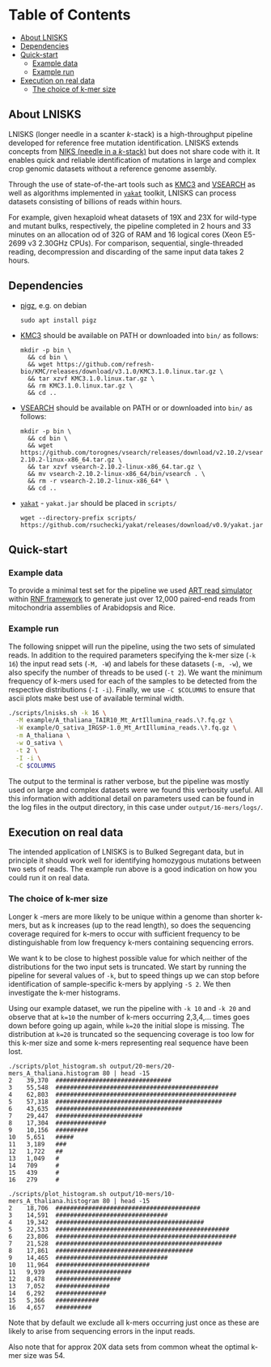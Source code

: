 
# Table of Contents <!-- omit in toc -->
- [About LNISKS](#about-lnisks)
- [Dependencies](#dependencies)
- [Quick-start](#quick-start)
  - [Example data](#example-data)
  - [Example run](#example-run)
- [Execution on real data](#execution-on-real-data)
  - [The choice of k-mer size](#the-choice-of-k-mer-size)

## About LNISKS

LNISKS (longer needle in a scanter _k_-stack) is a high-throughput pipeline developed for reference free mutation identification.
LNISKS extends concepts from [NIKS (needle in a _k_-stack)](dx.doi.org/10.1038/nbt.2515) but does not share code with it.
It enables quick and reliable identification of mutations in large and complex crop genomic datasets without a reference genome assembly.

Through the use of state-of-the-art tools such as [KMC3](https://github.com/refresh-bio/KMC) and [VSEARCH](https://github.com/torognes/vsearch) as well as algorithms implemented in [`yakat`](https://github.com/rsuchecki/yakat) toolkit, LNISKS can process datasets consisting of billions of reads within hours.

For example, given hexaploid wheat datasets of 19X and 23X for wild-type and mutant bulks, respectively, the pipeline completed in 2 hours and 33 minutes on an allocation od of 32G of RAM and 16 logical cores (Xeon E5-2699 v3 2.30GHz CPUs).
For comparison, sequential, single-threaded reading, decompression and discarding of the same input data takes 2 hours.


## Dependencies

* [pigz](https://zlib.net/pigz/), e.g. on debian
  ```
  sudo apt install pigz
  ```
* [KMC3](https://github.com/refresh-bio/KMC) should be available on PATH or downloaded into `bin/` as follows:
  ```
  mkdir -p bin \
    && cd bin \
    && wget https://github.com/refresh-bio/KMC/releases/download/v3.1.0/KMC3.1.0.linux.tar.gz \
    && tar xzvf KMC3.1.0.linux.tar.gz \
    && rm KMC3.1.0.linux.tar.gz \
    && cd ..
  ```
* [VSEARCH](https://github.com/torognes/vsearch) should be available on PATH or or downloaded into `bin/` as follows:
  ```
  mkdir -p bin \
    && cd bin \
    && wget https://github.com/torognes/vsearch/releases/download/v2.10.2/vsearch-2.10.2-linux-x86_64.tar.gz \
    && tar xzvf vsearch-2.10.2-linux-x86_64.tar.gz \
    && mv vsearch-2.10.2-linux-x86_64/bin/vsearch . \
    && rm -r vsearch-2.10.2-linux-x86_64* \
    && cd ..
  ```
* [`yakat`](https://github.com/rsuchecki/yakat) - `yakat.jar` should be placed in `scripts/`
  ```
  wget --directory-prefix scripts/ https://github.com/rsuchecki/yakat/releases/download/v0.9/yakat.jar
  ```


## Quick-start

### Example data

To provide a minimal test set for the pipeline we used [ART read simulator](https://doi.org/10.1093/bioinformatics/btr708) within [RNF framework](https://doi.org/10.1093/bioinformatics/btv524) to generate just over 12,000 paired-end reads from mitochondria assemblies of Arabidopsis and Rice.


### Example run

The following snippet will run the pipeline, using the two sets of simulated reads.
In addition to the required parameters specifying the k-mer size (`-k 16`) the input read sets (`-M, -W`) and labels for these datasets (`-m, -w`), we also specify the number of threads to be used (`-t 2`).
We want the minimum frequency of k-mers used for each of the samples to be detected from the respective distributions (`-I -i`).
Finally, we use `-C $COLUMNS` to ensure that ascii plots make best use of available terminal width.

```sh
./scripts/lnisks.sh -k 16 \
  -M example/A_thaliana_TAIR10_Mt_ArtIllumina_reads.\?.fq.gz \
  -W example/O_sativa_IRGSP-1.0_Mt_ArtIllumina_reads.\?.fq.gz \
  -m A_thaliana \
  -w O_sativa \
  -t 2 \
  -I -i \
  -C $COLUMNS
```

The output to the terminal is rather verbose, but the pipeline was mostly used on large and complex datasets were we found this verbosity useful.
All this information with additional detail on parameters used can be found in the log files in the  output directory, in this case under `output/16-mers/logs/`.

## Execution on real data

The intended application of LNISKS is to Bulked Segregant data, but in principle it should work well for identifying homozygous mutations between two sets of reads.
The example run above is a good indication on how you could run it on real data.

### The choice of k-mer size

Longer k -mers are more likely to be unique within a genome than shorter k-mers, but as k increases (up to the read length), so does the sequencing coverage required for k-mers to occur with sufficient frequency to be distinguishable from low frequency k-mers containing sequencing errors.

We want k to be close to highest possible value for which neither of the distributions for the two input sets is truncated.
We start by running the pipeline for several values of `-k`, but to speed things up we can stop before identification of sample-specific k-mers by applying `-S 2`.
We then investigate the k-mer histograms.

Using our example dataset, we run the pipeline with `-k 10` and `-k 20` and observe that at `k=10` the number of k-mers occurring 2,3,4,... times goes down before going up again, while `k=20` the initial slope is missing.
The distribution at `k=20` is truncated so the sequencing coverage is too low for this k-mer size and some k-mers representing real sequence have been lost.
```
./scripts/plot_histogram.sh output/20-mers/20-mers_A_thaliana.histogram 80 | head -15
2    39,370  ################################
3    55,548  #############################################
4    62,803  ##################################################
5    57,318  ##############################################
6    43,635  ###################################
7    29,447  ########################
8    17,304  ##############
9    10,156  #########
10   5,651   #####
11   3,189   ###
12   1,722   ##
13   1,049   #
14   709     #
15   439     #
16   279     #
```

```
./scripts/plot_histogram.sh output/10-mers/10-mers_A_thaliana.histogram 80 | head -15
2    18,706  ########################################
3    14,591  ###############################
4    19,342  #########################################
5    22,533  ################################################
6    23,806  ##################################################
7    21,528  ##############################################
8    17,861  ######################################
9    14,465  ###############################
10   11,964  ##########################
11   9,939   #####################
12   8,478   ##################
13   7,052   ###############
14   6,292   ##############
15   5,366   ############
16   4,657   ##########
```
Note that by default we exclude all k-mers occurring just once as these are likely to arise from sequencing errors in the input reads.

Also note that for approx 20X data sets from common wheat the optimal k-mer size was 54.
